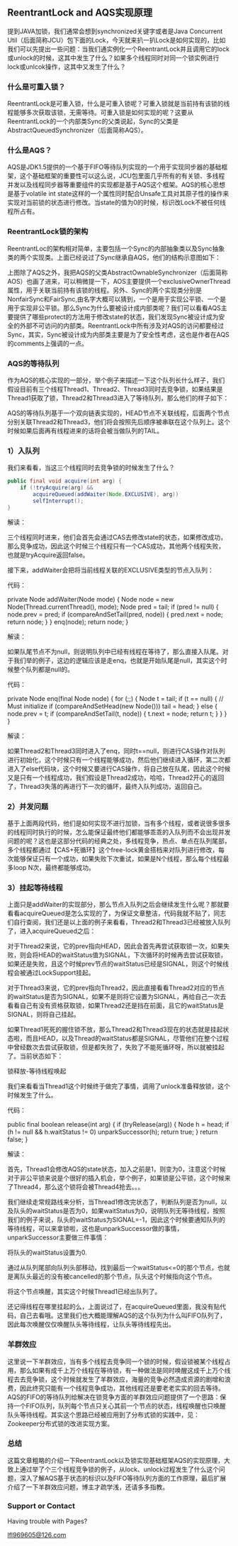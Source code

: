 ## ReentrantLock and AQS实现原理

提到JAVA加锁，我们通常会想到synchronized关键字或者是Java Concurrent Util（后面简称JCU）包下面的Lock，今天就来扒一扒Lock是如何实现的，比如我们可以先提出一些问题：当我们通实例化一个ReentrantLock并且调用它的lock或unlock的时候，这其中发生了什么？如果多个线程同时对同一个锁实例进行lock或unlcok操作，这其中又发生了什么？

### 什么是可重入锁？

ReentrantLock是可重入锁，什么是可重入锁呢？可重入锁就是当前持有该锁的线程能够多次获取该锁，无需等待。可重入锁是如何实现的呢？这要从ReentrantLock的一个内部类Sync的父类说起，Sync的父类是AbstractQueuedSynchronizer（后面简称AQS）。

### 什么是AQS？

AQS是JDK1.5提供的一个基于FIFO等待队列实现的一个用于实现同步器的基础框架，这个基础框架的重要性可以这么说，JCU包里面几乎所有的有关锁、多线程并发以及线程同步器等重要组件的实现都是基于AQS这个框架。AQS的核心思想是基于volatile int state这样的一个属性同时配合Unsafe工具对其原子性的操作来实现对当前锁的状态进行修改。当state的值为0的时候，标识改Lock不被任何线程所占有。

### ReentrantLock锁的架构

ReentrantLoc的架构相对简单，主要包括一个Sync的内部抽象类以及Sync抽象类的两个实现类。上面已经说过了Sync继承自AQS，他们的结构示意图如下：



上图除了AQS之外，我把AQS的父类AbstractOwnableSynchronizer（后面简称AOS）也画了进来，可以稍微提一下，AOS主要提供一个exclusiveOwnerThread属性，用于关联当前持有该锁的线程。另外、Sync的两个实现类分别是NonfairSync和FairSync,由名字大概可以猜到，一个是用于实现公平锁、一个是用于实现非公平锁。那么Sync为什么要被设计成内部类呢？我们可以看看AQS主要提供了哪些protect的方法用于修改state的状态，我们发现Sync被设计成为安全的外部不可访问的内部类。ReentrantLock中所有涉及对AQS的访问都要经过Sync，其实，Sync被设计成为内部类主要是为了安全性考虑，这也是作者在AQS的comments上强调的一点。

### AQS的等待队列

作为AQS的核心实现的一部分，举个例子来描述一下这个队列长什么样子，我们假设目前有三个线程Thread1、Thread2、Thread3同时去竞争锁，如果结果是Thread1获取了锁，Thread2和Thread3进入了等待队列，那么他们的样子如下：



AQS的等待队列基于一个双向链表实现的，HEAD节点不关联线程，后面两个节点分别关联Thread2和Thread3，他们将会按照先后顺序被串联在这个队列上。这个时候如果后面再有线程进来的话将会被当做队列的TAIL。

### 1）入队列

我们来看看，当这三个线程同时去竞争锁的时候发生了什么？
```java
public final void acquire(int arg) {
    if (!tryAcquire(arg) &&
        acquireQueued(addWaiter(Node.EXCLUSIVE), arg))
        selfInterrupt();
}
```
解读：

三个线程同时进来，他们会首先会通过CAS去修改state的状态，如果修改成功，那么竞争成功，因此这个时候三个线程只有一个CAS成功，其他两个线程失败，也就是tryAcquire返回false。

接下来，addWaiter会把将当前线程关联的EXCLUSIVE类型的节点入队列：

代码：

private Node addWaiter(Node mode) {
    Node node = new Node(Thread.currentThread(), mode);
    Node pred = tail;
    if (pred != null) {
        node.prev = pred;
        if (compareAndSetTail(pred, node)) {
            pred.next = node;
            return node;
        }
    }
    enq(node);
    return node;
}

解读：

如果队尾节点不为null，则说明队列中已经有线程在等待了，那么直接入队尾。对于我们举的例子，这边的逻辑应该是走enq，也就是开始队尾是null，其实这个时候整个队列都是null的。

代码：

private Node enq(final Node node) {
    for (;;) {
        Node t = tail;
        if (t == null) { // Must initialize
            if (compareAndSetHead(new Node()))
                tail = head;
        } else {
            node.prev = t;
            if (compareAndSetTail(t, node)) {
                t.next = node;
                return t;
            }
        }
    }
}

解读：

如果Thread2和Thread3同时进入了enq，同时t==null，则进行CAS操作对队列进行初始化，这个时候只有一个线程能够成功，然后他们继续进入循环，第二次都进入了else代码块，这个时候又要进行CAS操作，将自己放在队尾，因此这个时候又是只有一个线程成功，我们假设是Thread2成功，哈哈，Thread2开心的返回了，Thread3失落的再进行下一次的循环，最终入队列成功，返回自己。

### 2）并发问题

基于上面两段代码，他们是如何实现不进行加锁，当有多个线程，或者说很多很多的线程同时执行的时候，怎么能保证最终他们都能够乖乖的入队列而不会出现并发问题的呢？这也是这部分代码的经典之处，多线程竞争，热点、单点在队列尾部，多个线程都通过【CAS+死循环】这个free-lock黄金搭档来对队列进行修改，每次能够保证只有一个成功，如果失败下次重试，如果是N个线程，那么每个线程最多loop N次，最终都能够成功。

### 3）挂起等待线程

上面只是addWaiter的实现部分，那么节点入队列之后会继续发生什么呢？那就要看看acquireQueued是怎么实现的了，为保证文章整洁，代码我就不贴了，同志们自行查阅，我们还是以上面的例子来看看，Thread2和Thread3已经被放入队列了，进入acquireQueued之后：

对于Thread2来说，它的prev指向HEAD，因此会首先再尝试获取锁一次，如果失败，则会将HEAD的waitStatus值为SIGNAL，下次循环的时候再去尝试获取锁，如果还是失败，且这个时候prev节点的waitStatus已经是SIGNAL，则这个时候线程会被通过LockSupport挂起。

对于Thread3来说，它的prev指向Thread2，因此直接看看Thread2对应的节点的waitStatus是否为SIGNAL，如果不是则将它设置为SIGNAL，再给自己一次去看看自己有没有资格获取锁，如果Thread2还是挡在前面，且它的waitStatus是SIGNAL，则将自己挂起。

如果Thread1死死的握住锁不放，那么Thread2和Thread3现在的状态就是挂起状态啦，而且HEAD，以及Thread的waitStatus都是SIGNAL，尽管他们在整个过程中曾经数次去尝试获取锁，但是都失败了，失败了不能死循环呀，所以就被挂起了。当前状态如下：



锁释放-等待线程唤起

我们来看看当Thread1这个时候终于做完了事情，调用了unlock准备释放锁，这个时候发生了什么。

代码：

public final boolean release(int arg) {
    if (tryRelease(arg)) {
        Node h = head;
        if (h != null && h.waitStatus != 0)
            unparkSuccessor(h);
        return true;
    }
    return false;
}

解读：

首先，Thread1会修改AQS的state状态，加入之前是1，则变为0，注意这个时候对于非公平锁来说是个很好的插入机会，举个例子，如果锁是公平锁，这个时候来了Thread4，那么这个锁将会被Thread4抢去。。。

我们继续走常规路线来分析，当Thread1修改完状态了，判断队列是否为null，以及队头的waitStatus是否为0，如果waitStatus为0，说明队列无等待线程，按照我们的例子来说，队头的waitStatus为SIGNAL=-1，因此这个时候要通知队列的等待线程，可以来拿锁啦，这也是unparkSuccessor做的事情，unparkSuccessor主要做三件事情：

将队头的waitStatus设置为0.

通过从队列尾部向队列头部移动，找到最后一个waitStatus<=0的那个节点，也就是离队头最近的没有被cancelled的那个节点，队头这个时候指向这个节点。

将这个节点唤醒，其实这个时候Thread1已经出队列了。

还记得线程在哪里挂起的么，上面说过了，在acquireQueued里面，我没有贴代码，自己去看哦。这里我们也大概能理解AQS的这个队列为什么叫FIFO队列了，因此每次唤醒仅仅唤醒队头等待线程，让队头等待线程先出。

### 羊群效应

这里说一下羊群效应，当有多个线程去竞争同一个锁的时候，假设锁被某个线程占用，那么如果有成千上万个线程在等待锁，有一种做法是同时唤醒这成千上万个线程去去竞争锁，这个时候就发生了羊群效应，海量的竞争必然造成资源的剧增和浪费，因此终究只能有一个线程竞争成功，其他线程还是要老老实实的回去等待。AQS的FIFO的等待队列给解决在锁竞争方面的羊群效应问题提供了一个思路：保持一个FIFO队列，队列每个节点只关心其前一个节点的状态，线程唤醒也只唤醒队头等待线程。其实这个思路已经被应用到了分布式锁的实践中，见：Zookeeper分布式锁的改进实现方案。

### 总结

这篇文章粗略的介绍一下ReentrantLock以及锁实现基础框架AQS的实现原理，大致上通过举了个三个线程竞争锁的例子，从lock、unlock过程发生了什么这个问题，深入了解AQS基于状态的标识以及FIFO等待队列方面的工作原理，最后扩展介绍了一下羊群效应问题，博主才疏学浅，还请多多指教。

### Support or Contact

Having trouble with Pages?

lfl969605@126.com
